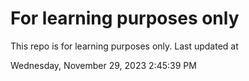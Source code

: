 # For learning purposes only
This repo is for learning purposes only.
Last updated at

Wednesday, November 29, 2023 2:45:39 PM

